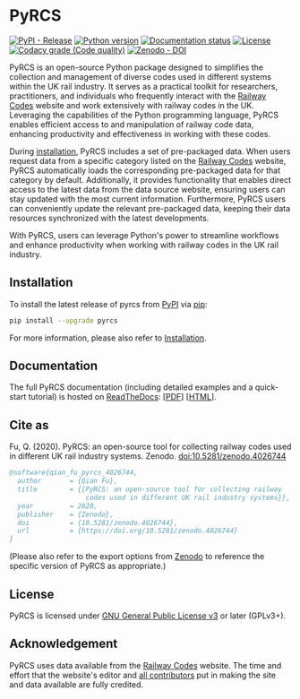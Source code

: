 # PyRCS

[![PyPI - Release](https://img.shields.io/pypi/v/pyrcs)](https://pypi.org/project/pyrcs/)
[![Python version](https://img.shields.io/pypi/pyversions/pyrcs)](https://www.python.org/downloads/)
[![Documentation status](https://readthedocs.org/projects/pyrcs/badge/?version=latest)](https://pyrcs.readthedocs.io/en/latest/?badge=latest)
[![License](https://img.shields.io/pypi/l/pyrcs)](https://github.com/mikeqfu/pyrcs/blob/master/LICENSE)
[![Codacy grade (Code quality)](https://app.codacy.com/project/badge/Grade/7369679225b14eaeb92ba40c12c339d5)](https://www.codacy.com/gh/mikeqfu/pyrcs/dashboard?utm_source=github.com&amp;utm_medium=referral&amp;utm_content=mikeqfu/pyrcs&amp;utm_campaign=Badge_Grade)
[![Zenodo - DOI](https://zenodo.org/badge/92501006.svg)](https://zenodo.org/badge/latestdoi/92501006)

PyRCS is an open-source Python package designed to simplifies the collection and management of diverse codes used in different systems within the UK rail industry. It serves as a practical toolkit for researchers, practitioners, and individuals who frequently interact with the [Railway Codes](http://www.railwaycodes.org.uk/index.shtml) website and work extensively with railway codes in the UK. Leveraging the capabilities of the Python programming language, PyRCS enables efficient access to and manipulation of railway code data, enhancing productivity and effectiveness in working with these codes.

During [installation](https://pyrcs.readthedocs.io/en/latest/installation.html), PyRCS includes a set of pre-packaged data. When users request data from a specific category listed on the [Railway Codes](http://www.railwaycodes.org.uk/index.shtml) website, PyRCS automatically loads the corresponding pre-packaged data for that category by default. Additionally, it provides functionality that enables direct access to the latest data from the data source website, ensuring users can stay updated with the most current information. Furthermore, PyRCS users can conveniently update the relevant pre-packaged data, keeping their data resources synchronized with the latest developments.

With PyRCS, users can leverage Python's power to streamline workflows and enhance productivity when working with railway codes in the UK rail industry.


## Installation

To install the latest release of pyrcs from [PyPI](https://pypi.org/project/pyrcs/) via [pip](https://pip.pypa.io/en/stable/cli/pip/):

```bash
pip install --upgrade pyrcs
```

For more information, please also refer to [Installation](https://pyrcs.readthedocs.io/en/latest/installation.html).

## Documentation

The full PyRCS documentation (including detailed examples and a quick-start tutorial) is hosted on [ReadTheDocs](https://readthedocs.org/projects/pyrcs/): [[PDF](https://pyrcs.readthedocs.io/_/downloads/en/latest/pdf/)\] \[[HTML](https://pyrcs.readthedocs.io/en/latest/)].

## Cite as

Fu, Q. (2020). PyRCS: an open-source tool for collecting railway codes used in different UK rail industry systems. Zenodo. [doi:10.5281/zenodo.4026744](https://doi.org/10.5281/zenodo.4026744)

```bibtex
@software{qian_fu_pyrcs_4026744,
  author       = {Qian Fu},
  title        = {{PyRCS: an open-source tool for collecting railway
                   codes used in different UK rail industry systems}},
  year         = 2020,
  publisher    = {Zenodo},
  doi          = {10.5281/zenodo.4026744},
  url          = {https://doi.org/10.5281/zenodo.4026744}
}
```

(Please also refer to the export options from [Zenodo](https://zenodo.org/search?page=1&size=20&q=conceptrecid:%224026744%22&sort=-version&all_versions=True) to reference the specific version of PyRCS as appropriate.)

## License

PyRCS is licensed under [GNU General Public License v3](https://github.com/mikeqfu/pyrcs/blob/master/LICENSE) or later (GPLv3+).

## Acknowledgement

PyRCS uses data available from the [Railway Codes](http://www.railwaycodes.org.uk/index.shtml) website. The time and effort that the website's editor and [all contributors](http://www.railwaycodes.org.uk/misc/acknowledgements.shtm) put in making the site and data available are fully credited.
